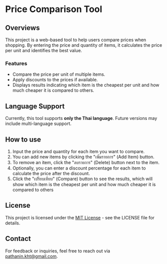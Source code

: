 # Price Comparison Tool

## Overviews
This project is a web-based tool to help users compare prices when shopping. By entering the price and quantity of items, it calculates the price per unit and identifies the best value. 

### Features
- Compare the price per unit of multiple items.
- Apply discounts to the prices if available.
- Displays results indicating which item is the cheapest per unit and how much cheaper it is compared to others.

## Language Support
Currently, this tool supports **only the Thai language**. Future versions may include multi-language support.

## How to use
1. Input the price and quantity for each item you want to compare.
2. You can add new items by clicking the "เพิ่มรายการ" (Add Item) button.
3. To remove an item, click the "ลบรายการ" (Delete) button next to the item.
3. Optionally, you can enter a discount percentage for each item to calculate the price after the discount.
4. Click the "เปรียบเทียบ" (Compare) button to see the results, which will show which item is the cheapest per unit and how much cheaper it is compared to others

## License
This project is licensed under the [MIT License](LICENSE) - see the LICENSE file for details.

## Contact
For feedback or inquiries, feel free to reach out via [pathanin.kht@gmail.com](pathanin.kht@gmail.com).
